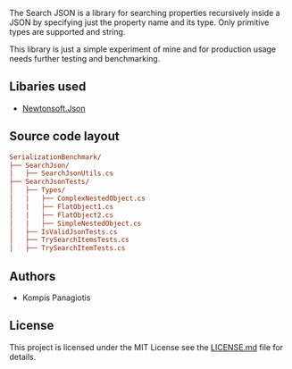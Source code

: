 The Search JSON is a library for searching properties recursively inside a JSON by specifying just the property name and its type. 
Only primitive types are supported and string.

This library is just a simple experiment of mine and for production usage needs further testing and benchmarking.

## Libaries used

- [Newtonsoft.Json](https://github.com/JamesNK/Newtonsoft.Json)

## Source code layout

``` ini
SerializationBenchmark/
├── SearchJson/
|   ├── SearchJsonUtils.cs
├── SearchJsonTests/
│   ├── Types/
│   |   ├── ComplexNestedObject.cs
│   |   ├── FlatObject1.cs
│   |   ├── FlatObject2.cs
│   |   ├── SimpleNestedObject.cs
│   ├── IsValidJsonTests.cs
│   ├── TrySearchItemsTests.cs
│   ├── TrySearchItemTests.cs
```

## Authors

- Kompis Panagiotis


## License

This project is licensed under the MIT License see the [LICENSE.md](https://github.com/PKompis/SearchJson/blob/main/LICENSE) file for details.